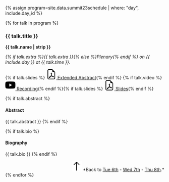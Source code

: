{% assign program=site.data.summit23schedule | where: "day", include.day_id %}

{% for talk in program %}

<a id="{{ talk.title | slugify }}"/>

### {{ talk.title }}

**{{ talk.name | strip }}**

*{% if talk.extra %}{{ talk.extra }}{% else %}Plenary{% endif %} on {{ include.day }} at {{ talk.time }}.*

{% if talk.slides %} <a href="media/proceedings/plenary/{{ talk.extended }}"><img src="/assets/icons/file-earmark-pdf.svg"> Extended Abstract</a>{% endif %} {% if talk.video %} <a href="https://youtu.be/{{ talk.video }}"><img src="/assets/icons/youtube.svg"> Recording</a>{% endif %}{% if talk.slides %} <a href="media/proceedings/plenary/{{ talk.slides }}"><img src="/assets/icons/file-earmark-pdf.svg"> Slides</a>{% endif %}

{% if talk.abstract %}
#### Abstract

{{ talk.abstract }}
{% endif %}

{% if talk.bio %}
#### Biography

{{ talk.bio }}
{% endif %}

<div style="text-align: right" markdown="1">
<img src="/assets/icons/arrow-up.svg"/> *Back to <a href="#top-tue">Tue 6th</a> - <a href="#top-wed">Wed 7th</a> - <a href="#top-thu">Thu 8th</a>.*
</div>
{% endfor %}